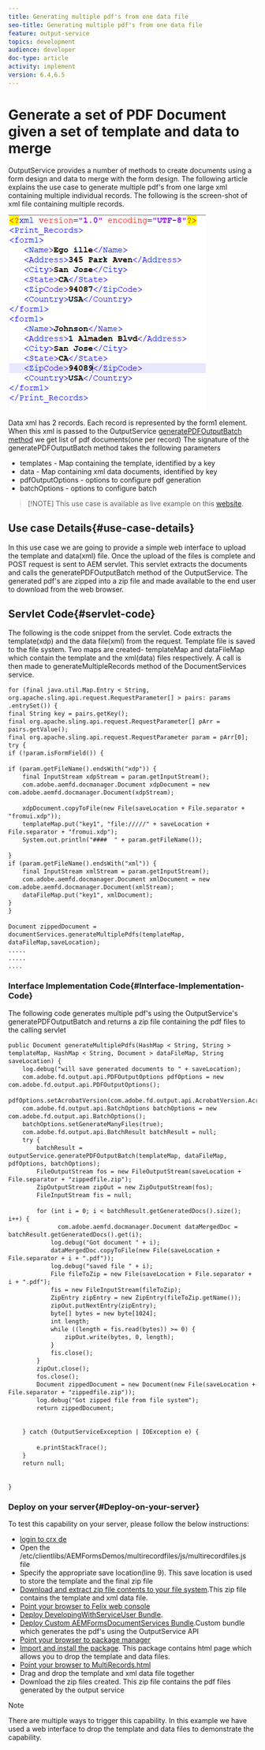 ```yaml
---
title: Generating multiple pdf's from one data file
seo-title: Generating multiple pdf's from one data file
feature: output-service
topics: development
audience: developer
doc-type: article
activity: implement
version: 6.4,6.5
---
```


# Generate a set of PDF Document given a set of template and data to merge

OutputService provides a number of methods to create documents using a form design and data to merge with the form design. The following article explains the use case to generate multiple pdf's from one large xml containing multiple individual records.
The following is the screen-shot of xml file containing multiple records.

![multi-record-xml](assets/multi-record-xml.PNG)

Data xml has 2 records. Each record is represented by the form1 element. When this xml is passed to the OutputService [generatePDFOutputBatch method](https://helpx.adobe.com/aem-forms/6/javadocs/com/adobe/fd/output/api/OutputService.html) we get list of pdf documents(one per record)
The signature of the generatePDFOutputBatch method takes the following parameters

* templates - Map containing the template, identified by a key
* data - Map containing xml data documents, identified by key
* pdfOutputOptions - options to configure pdf generation
* batchOptions - options to configure batch

>[!NOTE] This use case is available as live example on this [website](https://forms.enablementadobe.com/content/samples/samples.html?query=0).

## Use case Details{#use-case-details}

In this use case we are going to provide a simple web interface to upload the template and data(xml) file. Once the upload of the files is complete and POST request is sent to AEM servlet. This servlet extracts the documents and calls the  generatePDFOutputBatch method of the OutputService. The generated pdf's are zipped into a zip file and made available to the end user to download from the web browser.

## Servlet Code{#servlet-code}

The following is the code snippet from the servlet. Code extracts the template(xdp) and the data file(xml) from the request. Template file is saved to the file system. Two maps are created- templateMap and dataFileMap which contain the template and the xml(data) files respectively. A call is then made to generateMultipleRecords method of the DocumentServices service.

```java{.line-numbers}
for (final java.util.Map.Entry < String, org.apache.sling.api.request.RequestParameter[] > pairs: params
.entrySet()) {
final String key = pairs.getKey();
final org.apache.sling.api.request.RequestParameter[] pArr = pairs.getValue();
final org.apache.sling.api.request.RequestParameter param = pArr[0];
try {
if (!param.isFormField()) {

if (param.getFileName().endsWith("xdp")) {
    final InputStream xdpStream = param.getInputStream();
    com.adobe.aemfd.docmanager.Document xdpDocument = new com.adobe.aemfd.docmanager.Document(xdpStream);

    xdpDocument.copyToFile(new File(saveLocation + File.separator + "fromui.xdp"));
    templateMap.put("key1", "file://///" + saveLocation + File.separator + "fromui.xdp");
    System.out.println("####  " + param.getFileName());

}
if (param.getFileName().endsWith("xml")) {
    final InputStream xmlStream = param.getInputStream();
    com.adobe.aemfd.docmanager.Document xmlDocument = new com.adobe.aemfd.docmanager.Document(xmlStream);
    dataFileMap.put("key1", xmlDocument);
}
}

Document zippedDocument = documentServices.generateMultiplePdfs(templateMap, dataFileMap,saveLocation);
.....
.....
....
```

### Interface Implementation Code{#Interface-Implementation-Code}

The following code generates multiple pdf's using the OutputService's generatePDFOutputBatch and returns a zip file containing the pdf files to the calling servlet

```java{.line-numbers}
public Document generateMultiplePdfs(HashMap < String, String > templateMap, HashMap < String, Document > dataFileMap, String saveLocation) {
    log.debug("will save generated documents to " + saveLocation);
    com.adobe.fd.output.api.PDFOutputOptions pdfOptions = new com.adobe.fd.output.api.PDFOutputOptions();
    pdfOptions.setAcrobatVersion(com.adobe.fd.output.api.AcrobatVersion.Acrobat_11);
    com.adobe.fd.output.api.BatchOptions batchOptions = new com.adobe.fd.output.api.BatchOptions();
    batchOptions.setGenerateManyFiles(true);
    com.adobe.fd.output.api.BatchResult batchResult = null;
    try {
        batchResult = outputService.generatePDFOutputBatch(templateMap, dataFileMap, pdfOptions, batchOptions);
        FileOutputStream fos = new FileOutputStream(saveLocation + File.separator + "zippedfile.zip");
        ZipOutputStream zipOut = new ZipOutputStream(fos);
        FileInputStream fis = null;

        for (int i = 0; i < batchResult.getGeneratedDocs().size(); i++) {
              com.adobe.aemfd.docmanager.Document dataMergedDoc = batchResult.getGeneratedDocs().get(i);
            log.debug("Got document " + i);
            dataMergedDoc.copyToFile(new File(saveLocation + File.separator + i + ".pdf"));
            log.debug("saved file " + i);
            File fileToZip = new File(saveLocation + File.separator + i + ".pdf");
            fis = new FileInputStream(fileToZip);
            ZipEntry zipEntry = new ZipEntry(fileToZip.getName());
            zipOut.putNextEntry(zipEntry);
            byte[] bytes = new byte[1024];
            int length;
            while ((length = fis.read(bytes)) >= 0) {
                zipOut.write(bytes, 0, length);
            }
            fis.close();
        }
        zipOut.close();
        fos.close();
        Document zippedDocument = new Document(new File(saveLocation + File.separator + "zippedfile.zip"));
        log.debug("Got zipped file from file system");
        return zippedDocument;


    } catch (OutputServiceException | IOException e) {

        e.printStackTrace();
    }
    return null;


}
```

### Deploy on your server{#Deploy-on-your-server}

To test this capability on your server, please follow the below instructions:

* [login to crx de](http://localhost:4502/crx/de/index.jsp)
* Open the /etc/clientlibs/AEMFormsDemos/multirecordfiles/js/multirecordfiles.js file
* Specify the appropriate save location(line 9). This save location is used to store the template and the final zip file
* [Download and extract zip file contents to your file system](assets/mult-records-template-and-xml-file.zip).This zip file contains the template and xml data file.
* [Point your browser to Felix web console](http://localhost:4502/system/console/bundles)
* [Deploy DevelopingWithServiceUser Bundle](https://forms.enablementadobe.com/content/DemoServerBundles/AEMFormsDocumentServices.core-1.0-SNAPSHOT.jar). 
* [Deploy Custom AEMFormsDocumentServices Bundle](https://forms.enablementadobe.com/content/DemoServerBundles/AEMFormsDocumentServices.core-1.0-SNAPSHOT.jar).Custom bundle which generates the pdf's using the OutputService API
* [Point your browser to package manager](http://localhost:4502/crx/packmgr/index.jsp)
* [Import and install the package](assets/generate-multiple-pdf-from-xml.zip). This package contains html page which allows you to drop the template and data files.
* [Point your browser to MultiRecords.html](http://localhost:4502/content/DocumentServices/Multirecord.html?)
* Drag and drop the template and xml data file together
* Download the zip files created. This zip file contains the pdf files generated by the output service

>[!NOTE]
>
There are multiple ways to trigger this capability. In this example we have used a web interface to drop the template and data files to demonstrate the capability.

